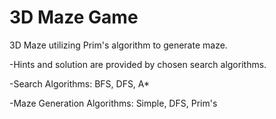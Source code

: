 # 3D Maze Game

3D Maze utilizing Prim's algorithm to generate maze.

-Hints and solution are provided by chosen search algorithms.

-Search Algorithms: BFS, DFS, A*

-Maze Generation Algorithms: Simple, DFS, Prim's
